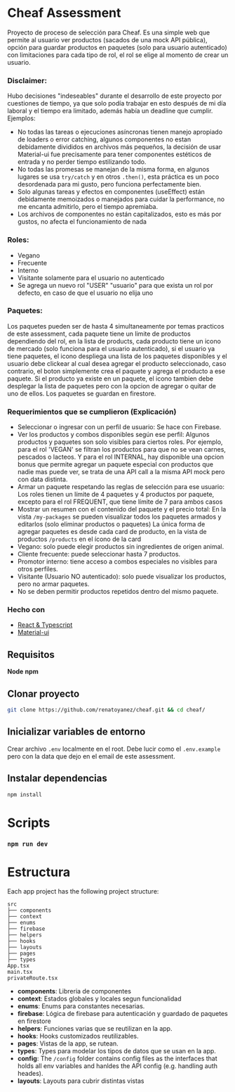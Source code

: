 # Cheaf Assessment

Proyecto de proceso de selección para Cheaf. Es una simple web que permite al usuario ver productos (sacados de una mock API pública), opción para guardar productos en paquetes (solo para usuario autenticado) con limitaciones para cada tipo de rol, el rol se elige al momento de crear un usuario.

### Disclaimer:
Hubo decisiones "indeseables" durante el desarrollo de este proyecto por cuestiones de tiempo, ya que solo podía trabajar en esto después de mi día laboral y el tiempo era limitado, además había un deadline que cumplir. Ejemplos:
- No todas las tareas o ejecuciones asíncronas tienen manejo apropiado de loaders o error catching, algunos componentes no estan debidamente divididos en archivos más pequeños, la decisión de usar Material-ui fue precisamente para tener componentes estéticos de entrada y no perder tiempo estilizando todo.
- No todas las promesas se manejan de la misma forma, en algunos lugares se usa `try/catch` y en otros `.then()`, esta práctica es un poco desordenada para mi gusto, pero funciona perfectamente bien.
- Solo algunas tareas y efectos en componentes (useEffect) están debidamente memoizados o manejados para cuidar la performance, no me encanta admitirlo, pero el tiempo apremiaba.
- Los archivos de componentes no están capitalizados, esto es más por gustos, no afecta el funcionamiento de nada

### Roles:
- Vegano
- Frecuente
- Interno
- Visitante solamente para el usuario no autenticado
- Se agrega un nuevo rol "USER" "usuario" para que exista un rol por defecto, en caso de que el usuario no elija uno

### Paquetes:
Los paquetes pueden ser de hasta 4 simultaneamente por temas practicos de este assessment, cada paquete tiene un limite de productos dependiendo del rol, en la lista de products, cada producto tiene un icono de mercado (solo funciona para el usuario autenticado), si el usuario ya tiene paquetes, el icono despliega una lista de los paquetes disponibles y el usuario debe clickear al cual desea agregar el producto seleccionado, caso contrario, el boton simplemente crea el paquete y agrega el producto a ese paquete. Si el producto ya existe en un paquete, el icono tambien debe desplegar la lista de paquetes pero con la opcion de agregar o quitar de uno de ellos. Los paquetes se guardan en firestore.

### Requerimientos que se cumplieron (Explicación)
- Seleccionar o ingresar con un perfil de usuario: Se hace con Firebase.
- Ver los productos y combos disponibles según ese perfil: Algunos productos y paquetes son solo visibles para ciertos roles. Por ejemplo, para el rol 'VEGAN' se filtran los productos para que no se vean carnes, pescados o lacteos. Y para el rol INTERNAL, hay disponible una opcion bonus que permite agregar un paquete especial con productos que nadie mas puede ver, se trata de una API call a la misma API mock pero con data distinta.
- Armar un paquete respetando las reglas de selección para ese usuario: Los roles tienen un límite de 4 paquetes y 4 productos por paquete, excepto para el rol FREQUENT, que tiene límite de 7 para ambos casos
- Mostrar un resumen con el contenido del paquete y el precio total: En la vista `/my-packages` se pueden visualizar todos los paquetes armados y editarlos (solo eliminar productos o paquetes) La única forma de agregar paquetes es desde cada card de producto, en la vista de productos `/products` en el ícono de la card
- Vegano: solo puede elegir productos sin ingredientes de origen animal.
- Cliente frecuente: puede seleccionar hasta 7 productos.
- Promotor interno: tiene acceso a combos especiales no visibles para otros
perfiles.
- Visitante (Usuario NO autenticado): solo puede visualizar los productos, pero no armar paquetes.
- No se deben permitir productos repetidos dentro del mismo paquete.

### Hecho con

- [React & Typescript](https://www.typescriptlang.org/docs/handbook/react.html)
- [Material-ui](https://mui.com/material-ui/getting-started/)

## Requisitos

**Node**
**npm**

## Clonar proyecto

```sh
git clone https://github.com/renatoyanez/cheaf.git && cd cheaf/
```

## Inicializar variables de entorno

Crear archivo `.env` localmente en el root. Debe lucir como el `.env.example` pero con la data que dejo en el email de este assessment.

## Instalar dependencias

```sh
npm install
```

# Scripts

### `npm run dev`

# Estructura

Each app project has the following project structure:

    src
    ├── components
    ├── context
    ├── enums
    ├── firebase
    ├── helpers
    ├── hooks
    ├── layouts
    ├── pages
    ├── types
    App.tsx
    main.tsx
    privateRoute.tsx

- **components**: Libreria de componentes
- **context**: Estados globales y locales segun funcionalidad
- **enums**: Enums para constantes necesarias.
- **firebase**: Lógica de firebase para autenticación y guardado de paquetes en firestore
- **helpers**: Funciones varias que se reutilizan en la app.
- **hooks**: Hooks customizados reutilizables.
- **pages**: Vistas de la app, se rutean.
- **types**: Types para modelar los tipos de datos que se usan en la app.
- **config**: The `/config` folder contains config files as the interfaces that holds all env variables and hanldes the API config (e.g. handling auth heades).
- **layouts**: Layouts para cubrir distintas vistas
